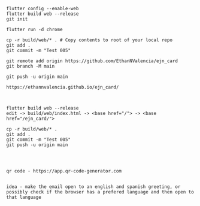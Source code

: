     flutter config --enable-web
    flutter build web --release
    git init

    flutter run -d chrome

    cp -r build/web/* . # Copy contents to root of your local repo
    git add .
    git commit -m "Test 005"

    git remote add origin https://github.com/EthanNValencia/ejn_card
    git branch -M main

    git push -u origin main

    https://ethannvalencia.github.io/ejn_card/
	
	
	
    flutter build web --release
    edit -> build/web/index.html -> <base href="/"> -> <base href="/ejn_card/">

	cp -r build/web/* .
	git add .
	git commit -m "Test 005"
	git push -u origin main




    qr code - https://app.qr-code-generator.com
	
	
	idea - make the email open to an english and spanish greeting, or possibly check if the browser has a prefered language and then open to that language